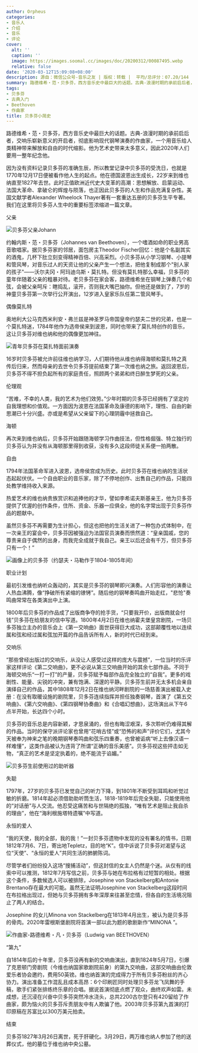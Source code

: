 ```yaml
---
author: Orpheus
categories:
- 音乐人
- 介绍
- 音乐
- 评论
cover:
  alt: ''
  caption: ''
  image: https://images.soomal.cc/images/doc/20200312/00087495.webp
  relative: false
date: '2020-03-12T15:09:08+08:00'
description: 源自：微信公众号-音乐之友 | 版权：转载 |  平均/总评分：07.20/144
summary: 路德维希・范・贝多芬，西方音乐史中最巨大的话题。古典-浪漫时期的承前启后者，交响乐崭新意义的开启者，彻底影响现代钢琴演奏的作曲家，一个用音乐给人类精神带来解放和自由的时代缩影。他为艺术史带来太多意义，因此2020年人们要用一整年纪念他……
tags:
- 贝多芬
- 古典入门
- Beethoven
- 作曲家
title: 贝多芬小简史
---
```


路德维希・范・贝多芬，西方音乐史中最巨大的话题。古典-浪漫时期的承前启后者，交响乐崭新意义的开启者，彻底影响现代钢琴演奏的作曲家，一个用音乐给人类精神带来解放和自由的时代缩影。他为艺术史带来太多意义，因此2020年人们要用一整年纪念他。

因为没有资料记录贝多芬的准确生辰，所以教堂记录中贝多芬的受洗日，也就是1770年12月17日便被看作他人生的起点。他在德国波恩出生成长，22岁来到维也纳直至1827年去世。此时正值欧洲近代史大变革的高潮：思想解放、启蒙运动、法国大革命、拿破仑的辉煌与陨落，也正因此贝多芬的人生和作品充满复杂性。美国文献学者Alexander Wheelock Thayer著有一套重达五册的贝多芬生平专著。我们在这里将贝多芬人生中的重要标签浓缩进一篇文章。

父亲

![贝多芬父亲Johann](https://images.soomal.cc/images/doc/20190315/00080487_01.webp)





约翰内斯・范・贝多芬（Johannes van Beethoven），一个嗜酒如命的职业男高音歌唱家。据贝多芬家的邻居，面包房主Theodor Fischer回忆：他是个名副其实的酒鬼，几杯下肚立刻变得精神百倍、兴高采烈。小贝多芬从小学习钢琴、小提琴和管风琴，对音乐过人的天资让他的父亲产生一个想法，把他复制成那个"别人家的孩子"――沃尔夫冈・阿玛迪乌斯・莫扎特。但没有莫扎特那么幸福，贝多芬的童年伴随着父亲的粗暴对待。老贝多芬在家会客，路德维希坐在钢琴上弹奏几个和弦，会被父亲呵斥：瞎捣乱，滚开，否则我大嘴巴抽你。但他还是做到了，7岁的神童贝多芬第一次举行公开演出，12岁进入皇家乐队任第二管风琴手。

偶像莫扎特

奥地利大公马克西米利安・弗兰兹是神圣罗马帝国皇帝约瑟夫二世的兄弟，也是一个莫扎特迷，1784年他作为选帝侯来到波恩，同时也带来了莫扎特创作的音乐，这让贝多芬对维也纳和他的偶像更加神往。

![青年贝多芬在莫扎特面前演奏](https://images.soomal.cc/images/doc/20200312/00087494_01.webp)





16岁时贝多芬被允许前往维也纳学习，人们期待他从维也纳得海顿和莫扎特之真传后归来，然而母亲的去世令贝多芬提前结束了第一次维也纳之旅。返回波恩后，贝多芬不得不担负起所有的家庭责任，照顾两个弟弟和终日醉生梦死的父亲。

伦理观

“苦难，不幸的人类，我的艺术为他们效劳。”少年时期的贝多芬已经拥有了坚定的自我理想和价值观。一方面因为波恩在法国革命及康德的影响下，理性、自由的新思潮已十分兴盛。亦或是希望从父亲留下的心理阴霾中拯救自己。

海顿

再次来到维也纳后，贝多芬开始跟随海顿学习作曲技法，但性格倔强、特立独行的贝多芬认为并没有从海顿那里得到收获，没有多久这段师徒关系便一拍两散。

自由

1794年法国革命军进入波恩，选帝侯宫成为历史。此时贝多芬在维也纳的生活状态起起伏伏。一个自由职业的音乐家，除了不停地创作、出售自己的作品，只能四处教学维持收入来源。

热爱艺术的维也纳贵族赏识和追捧他的才华，譬如李希诺夫斯基亲王，他为贝多芬提供了优渥的创作条件，住所、资金、乐器一应俱全，他的名字常出现于贝多芬作品的题献中。

虽然贝多芬不再需要为生计担心，但这也把他的生活关进了一种包办式体制中，在一次亲王的宴会中，贝多芬因被强迫为法国官员演奏而愤然道：“皇亲国戚，您的尊贵来自于偶然的出身，而我完全成就于我自己。亲王以后还会有千万，但贝多芬只有一个！”

![画像上的贝多芬（约瑟夫・马勒作于1804-1805年间）](https://images.soomal.cc/images/doc/20191217/00086053.webp)





职业计划

最初引发维也纳听众轰动的，其实是贝多芬的钢琴即兴演奏。人们形容他的演奏让人热血沸腾，像“挣破所有紧缩的镣铐”。随后他的钢琴奏鸣曲开始走红，"悲怆"奏鸣曲常常在各类演出中上演。

1800年后贝多芬的作品成了出版商争夺的抢手货，“只要我开价，出版商就会付钱”贝多芬在给朋友的信中写道。1800年4月2日在维也纳霍夫堡皇宫剧院，一场贝多芬独立主办的音乐会上《第一交响曲》面世获得巨大成功，这部颠覆性地以连续属和弦和经过属和弦加开篇的作品告诉所有人，新的时代已经到来。

交响乐
 
“那些曾经出版过的交响乐，从没让人感受过这样的庞大与震撼”，一位当时的乐评家这样评论《第二交响曲》，更不必说从第三交响曲开始的其余七部作品。不同于海顿交响乐“一打一打”的产量，贝多芬赋予每部作品完全独立的“自我”。更多的戏剧性、能量、尖锐的冲突，兼有饱满、深邃的平静。贝多芬生前并无太多机会亲自演绎自己的作品，其中1808年12月2日在维也纳河畔剧院的一场慈善演出被载入史册：在没有取暖设施的剧院里，贝多芬连续指挥并担任独奏钢琴，首演了《第五交响曲》、《第六交响曲》、《第四钢琴协奏曲》和《合唱幻想曲》，这场演出从下午6点半开始，长达四个小时。

贝多芬的音乐总是内容新颖，才思泉涌的，但也有晦涩艰深，多次聆听仍难得其解的作品。当时的保守派评论家也曾用“花哨古怪”或“恐怖的和声”评价它们，尤其今天被奉为神来之笔的晚期钢琴奏鸣曲和弦乐四重奏，也曾被诟病“听上去像汉语一样难懂”，这类作品被认为违背了所谓“正确的音乐美感”。贝多芬视这些抨击如无物，“真正的艺术是坚定执着的，绝不能流于谄媚。”

![贝多芬生前使用过的助听器](https://images.soomal.cc/images/doc/20100630/00006134_01.webp)





失聪

1797年，27岁的贝多芬已发觉自己的听力下降，到1801年不断受到耳鸣和听觉过敏的折磨。1814年起必须借助助听筒生活，1818-1819年后完全失聪，只能使用他的“对话册”与人交流。他忍受这痛苦和与世隔绝的孤独，“唯有艺术是阻止我自杀的理由”，他在“海利根施塔特遗嘱”中写道。

永恒的爱人

“我的天使，我的全部，我的我！”一封贝多芬遗物中发现的没有署名的情书，日期1812年7月6、7日，寄出地Tepletz，目的地“K”。信中诉说了贝多芬对渴望与这位“天使”、“永恒的爱人”共同生活的肺腑陈词。

尽管学者们纷纷投入这场“搜捕活动”，但这封信的女主人仍然是个迷。从仅有的线索中可以推测，1812年7月写信之前，贝多芬与她在布拉格有过短暂的相处。根据这个条件，多数候选人可以被排除，Josephine von Stackelberg和Antonie Brentano存在最大的可能。虽然无法证明Josephine von Stackelberg这段时间在布拉格出现过，但她与贝多芬拥有多年深厚来往甚至恋情，但各自的生活境况阻止了两人的结合。

Josephine 的女儿Minona von Stackelberg在1813年4月出生，被认为是贝多芬的骨肉。2020年雷根斯堡剧院将首演一部以此为题的歌剧新作“MINONA ”。

![作曲家-路德维希・凡・贝多芬（Ludwig van BEETHOVEN）](https://images.soomal.cc/images/doc/20100409/00004903.webp)





“第九”

自1814年后的十年里，贝多芬没再有新的交响曲演出，直到1824年5月7日，引爆了克恩顿门旁剧院（今维也纳国家歌剧院前身）的第九交响曲，这部交响曲由伦敦爱乐者协会邀约，费用50英镑。维也纳首演的完成得力于所有贝多芬粉丝的齐心协力。演出准备工作混乱且成本高昂：6个印刷匠同时处理贝多芬龙飞凤舞的手稿，歌手们紧张排练终乐章的合唱。据说首演彻底点燃了观众，曲终欢声如雷。未成想，还沉浸在兴奋中贝多芬突然冷水浇头，总共2200古尔登只有420留给了作曲家，颇为恼火的贝多芬斥责朋友中有人欺骗了他。2003年贝多芬第九首演的打印原稿在苏富比以300万美元拍卖。

结束

贝多芬1827年3月26日离世，死于肝硬化。3月29日，两万维也纳人参加了他的送葬仪式，他的墓位于维也纳中央公墓。